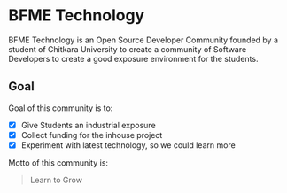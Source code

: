 # BFME Technology
BFME Technology is an Open Source Developer Community founded by a student of Chitkara University to create a community of Software Developers to create a good exposure environment for the students. 

## Goal
Goal of this community is to:
- [x] Give Students an industrial exposure
- [x] Collect funding for the inhouse project
- [x] Experiment with latest technology, so we could learn more

Motto of this community is:

> Learn to Grow
